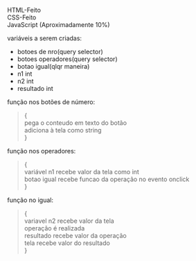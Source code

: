 HTML-Feito  
CSS-Feito  
JavaScript (Aproximadamente 10%) 

variáveis a serem criadas:
- botoes de nro(query selector)  
- botoes operadores(query selector)  
- botao igual(qlqr maneira)  
- n1 int  
- n2 int  
- resultado int  

função nos botões de número:

>{  
pega o conteudo em texto do botão  
adiciona à tela como string  
}

função nos operadores:

>{  
variável n1 recebe valor da tela como int  
botao igual recebe funcao da operação no evento onclick  
}

função no igual:

>{  
variavel n2 recebe valor da tela  
operação é realizada  
resultado recebe valor da operação  
tela recebe valor do resultado  
}